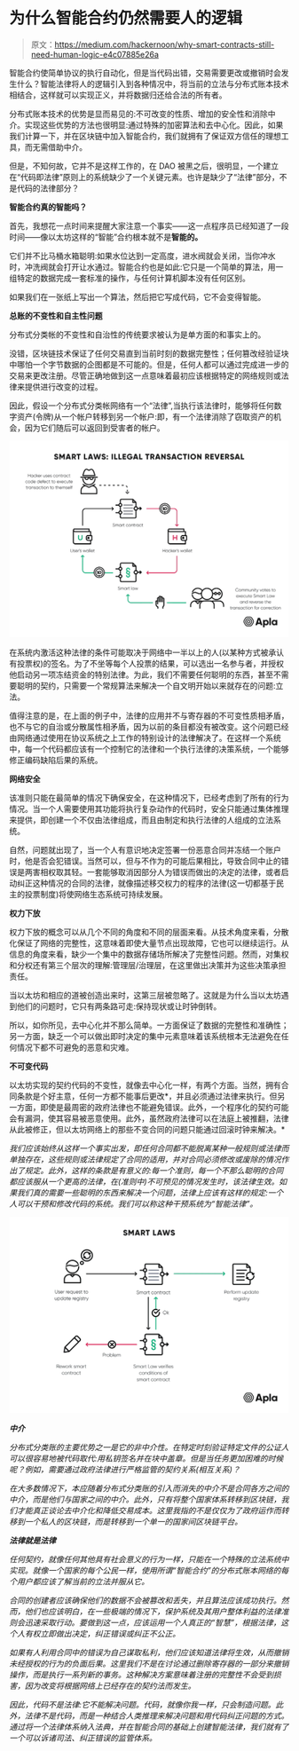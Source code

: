 # 为什么智能合约仍然需要人的逻辑

> 原文：<https://medium.com/hackernoon/why-smart-contracts-still-need-human-logic-e4c07885e26a>

智能合约使简单协议的执行自动化，但是当代码出错，交易需要更改或撤销时会发生什么？智能法律将人的逻辑引入到各种情况中，将当前的立法与分布式账本技术相结合，这样就可以实现正义，并将数据归还给合法的所有者。

分布式账本技术的优势是显而易见的:不可改变的性质、增加的安全性和消除中介。实现这些优势的方法也很明显:通过特殊的加密算法和去中心化。因此，如果我们计算一下，并在区块链中加入智能合约，我们就拥有了保证双方信任的理想工具，而无需借助中介。

但是，不知何故，它并不是这样工作的，在 DAO 被黑之后，很明显，一个建立在“代码即法律”原则上的系统缺少了一个关键元素。也许是缺少了“法律”部分，不是代码的法律部分？

**智能合约真的智能吗？**

首先，我想花一点时间来提醒大家注意一个事实——这一点程序员已经知道了一段时间——像以太坊这样的“智能”合约根本就不是**智能的。**

它们并不比马桶水箱聪明:如果水位达到一定高度，进水阀就会关闭，当你冲水时，冲洗阀就会打开让水通过。智能合约也是如此:它只是一个简单的算法，用一组特定的数据完成一套标准的操作，与任何计算机脚本没有任何区别。

如果我们在一张纸上写出一个算法，然后把它写成代码，它不会变得智能。

**总账的不变性和自主性问题**

分布式分类帐的不变性和自治性的传统要求被认为是单方面的和事实上的。

没错，区块链技术保证了任何交易直到当前时刻的数据完整性；任何篡改经验证块中哪怕一个字节数据的企图都是不可能的。但是，任何人都可以通过完成进一步的交易来更改注册。尽管正确地做到这一点意味着最初应该根据特定的网络规则或法律来提供进行改变的过程。

因此，假设一个分布式分类帐网络有一个“法律”,当执行该法律时，能够将任何数字资产(令牌)从一个帐户转移到另一个帐户:即，有一个法律消除了窃取资产的机会，因为它们随后可以返回到受害者的帐户。

![](img/bdc4ac685b4b1f43e055dd96dfd57da4.png)

在系统内激活这种法律的条件可能取决于网络中一半以上的人(以某种方式被承认有投票权)的签名。为了不坐等每个人投票的结果，可以选出一名参与者，并授权他启动另一项冻结资金的特别法律。为此，我们不需要任何聪明的东西，甚至不需要聪明的契约，只需要一个常规算法来解决一个自文明开始以来就存在的问题:立法。

值得注意的是，在上面的例子中，法律的应用并不与寄存器的不可变性质相矛盾，也不与它的自治或分散属性相矛盾，因为以前的条目都没有被改变。这个问题已经由网络通过使用在协议系统之上工作的特别设计的法律解决了。在这样一个系统中，每一个代码都应该有一个控制它的法律和一个执行法律的决策系统，一个能够修正编码缺陷后果的系统。

**网络安全**

该准则只能在最简单的情况下确保安全，在这种情况下，已经考虑到了所有的行为情况。当一个人需要使用其功能将执行复杂动作的代码时，安全只能通过集体推理来提供，即创建一个不仅由法律组成，而且由制定和执行法律的人组成的立法系统。

自然，问题就出现了，当一个人有意识地决定签署一份恶意合同并冻结一个账户时，他是否会犯错误。当然可以，但与不作为的可能后果相比，导致合同中止的错误是两害相权取其轻。一套能够取消因部分人为错误而做出的决定的法律，或者启动纠正这种情况的合同的法律，就像描述移交权力的程序的法律(这一切都基于民主的投票制度)将使网络生态系统可持续发展。

**权力下放**

权力下放的概念可以从几个不同的角度和不同的层面来看。从技术角度来看，分散化保证了网络的完整性，这意味着即使大量节点出现故障，它也可以继续运行。从信息的角度来看，缺少一个集中的数据存储场所解决了完整性问题。然而，对集权和分权还有第三个层次的理解:管理层/治理层，在这里做出决策并为这些决策承担责任。

当以太坊和相应的道被创造出来时，这第三层被忽略了。这就是为什么当以太坊遇到他们的问题时，它只有两条路可走:保持现状或让时钟倒转。

所以，如你所见，去中心化并不那么简单。一方面保证了数据的完整性和准确性；另一方面，缺乏一个可以做出即时决定的集中元素意味着该系统根本无法避免在任何情况下都不可避免的恶意和灾难。

**不可变代码**

以太坊实现的契约代码的不变性，就像去中心化一样，有两个方面。当然，拥有合同条款是个好主意，任何一方都不能事后更改*，并且必须通过法律来执行。但另一方面，即使是最周密的政府法律也不能避免错误。此外，一个程序化的契约可能会有漏洞，使其容易被恶意使用。此外，虽然政府法律可以在法庭上被推翻，法律从此被修正，但以太坊网络上的那些不变合同的问题只能通过回滚时钟来解决。*

*我们应该始终从这样一个事实出发，即任何合同都不能脱离某种一般规则或法律而单独存在，这些规则或法律规定了合同的适用，并对合同必须修改或废除的情况作出了规定。此外，这样的条款是有意义的:每一个准则，每一个不那么聪明的合同都应该服从一个更高的法律，在(准则中)不可预见的情况发生时，该法律生效。如果我们真的需要一些聪明的东西来解决一个问题，法律上应该有这样的规定:一个人可以干预和修改代码的系统。我们可以称这种干预系统为“智能法律”。*

*![](img/0e867468a5d2e0fe25b63cf9fc86888e.png)*

***中介***

*分布式分类账的主要优势之一是它的非中介性。在特定时刻验证特定文件的公证人可以很容易地被代码取代:用私钥签名并在块中盖章。但是当任务更加困难的时候呢？例如，需要通过政府法律进行严格监管的契约关系(相互关系)？*

*在大多数情况下，本应随着分布式分类账的引入而消失的中介不是合同各方之间的中介，而是他们与国家之间的中介。此外，只有将整个国家体系转移到区块链，我们才能真正谈论去中介化和降低交易成本。这里我指的不是仅仅为了政府运作而转移到一个私人的区块链，而是转移到一个单一的国家间区块链平台。*

***法律就是法律***

*任何契约，就像任何其他具有社会意义的行为一样，只能在一个特殊的立法系统中实现。就像一个国家的每个公民一样，使用所谓“智能合约”的分布式账本网络的每个用户都应该了解当前的立法并服从它。*

*合同的创建者应该确保他们的数据不会被篡改和丢失，并且算法应该成功执行。然而，他们也应该明白，在一些极端的情况下，保护系统及其用户整体利益的法律准则会迅速采取行动。要做到这一点，应该运用一个人真正的“智慧”，根据法律，这个人有权立即做出决定，纠正错误或纠正不公正。*

*如果有人利用合同中的错误为自己谋取私利，他们应该知道法律将生效，从而撤销未经授权的行为的负面后果。这里我们不是在讨论通过删除寄存器的一部分来撤销操作，而是执行一系列新的事务。这种解决方案意味着注册的完整性不会受到损害，因为改变将根据网络上已经存在的契约法而发生。*

*因此，代码不是法律:它不能解决问题。代码，就像你我一样，只会制造问题。此外，法律不是代码，而是一种结合人类推理来解决问题和用代码纠正问题的方式。通过将一个法律体系纳入法典，并在智能合同的基础上创建智能法律，我们就有了一个可以诉诸司法、纠正错误的监管体系。*